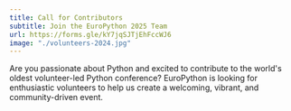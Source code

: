 ```yaml
---
title: Call for Contributors
subtitle: Join the EuroPython 2025 Team
url: https://forms.gle/kY7jqSJTjEhFccWJ6
image: "./volunteers-2024.jpg"
---
```


Are you passionate about Python and excited to contribute to the world's oldest
volunteer-led Python conference? EuroPython is looking for enthusiastic volunteers
to help us create a welcoming, vibrant, and community-driven event.